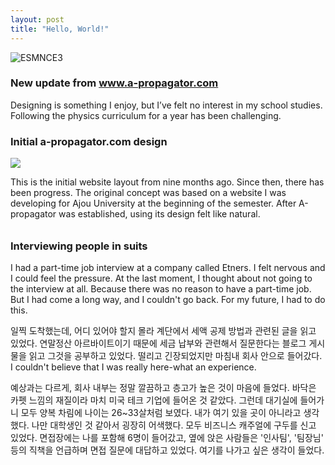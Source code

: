 ```yaml
---
layout: post
title: "Hello, World!"
---
```



![ESMNCE3](https://github.com/user-attachments/assets/e191acad-5991-4b11-a272-25db1358f86d)
<div class="txt"><h3> New update from <a href="https://www.a-propagator.com"> www.a-propagator.com </a></h3></div> 


Designing is something I enjoy, but I’ve felt no interest in my school studies. Following the physics curriculum for a year has been challenging. 





<h3> Initial a-propagator.com design </h3>


<div class="img">

  <img src="https://github.com/user-attachments/assets/9bdf96c7-8a01-45f1-bec3-2c7def9ba2db">

</div>


  
This is the initial website layout from nine months ago. Since then, there has been progress. The original concept was based on a website I was developing for Ajou University at the beginning of the semester. After A-propagator was established, using its design felt like natural. 







<div class="m-top"></div>

<h3 style="padding-top: 10px;"> Interviewing people in suits </h3>


I had a part-time job interview at a company called Etners. I felt nervous and I could feel the pressure. At the last moment, I thought about not going to the interview at all. Because there was no reason to have a part-time job. But I had come a long way, and I couldn't go back. For my future, I had to do this.

일찍 도착했는데, 어디 있어야 할지 몰라 계단에서 세액 공제 방법과 관련된 글을 읽고 있었다. 연말정산 아르바이트이기 때문에 세금 납부와 관련해서 질문한다는 블로그 게시물을 읽고 그것을 공부하고 있었다. 떨리고 긴장되었지만 마침내 회사 안으로 들어갔다. I couldn't believe that I was really here-what an experience. 

예상과는 다르게, 회사 내부는 정말 깔끔하고 층고가 높은 것이 마음에 들었다. 바닥은 카펫 느낌의 재질이라 마치 미국 테크 기업에 들어온 것 같았다. 그런데 대기실에 들어가니 모두 양복 차림에 나이는 26~33살처럼 보였다. 내가 여기 있을 곳이 아니라고 생각했다. 나만 대학생인 것 같아서 굉장히 어색했다. 모두 비즈니스 캐주얼에 구두를 신고 있었다. 면접장에는 나를 포함해 6명이 들어갔고, 옆에 앉은 사람들은 '인사팀', '팀장님' 등의 직책을 언급하며 면접 질문에 대답하고 있었다. 여기를 나가고 싶은 생각이 들었다. 
